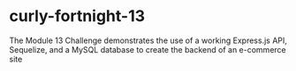 # curly-fortnight-13
The Module 13 Challenge demonstrates the use of a working Express.js API, Sequelize, and a MySQL database to create the backend of an e-commerce site
